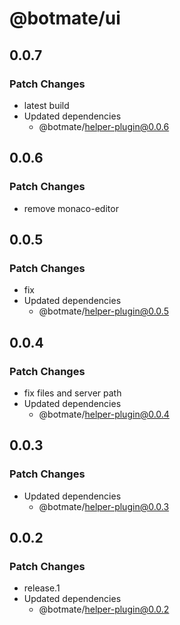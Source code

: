 # @botmate/ui

## 0.0.7

### Patch Changes

- latest build
- Updated dependencies
  - @botmate/helper-plugin@0.0.6

## 0.0.6

### Patch Changes

- remove monaco-editor

## 0.0.5

### Patch Changes

- fix
- Updated dependencies
  - @botmate/helper-plugin@0.0.5

## 0.0.4

### Patch Changes

- fix files and server path
- Updated dependencies
  - @botmate/helper-plugin@0.0.4

## 0.0.3

### Patch Changes

- Updated dependencies
  - @botmate/helper-plugin@0.0.3

## 0.0.2

### Patch Changes

- release.1
- Updated dependencies
  - @botmate/helper-plugin@0.0.2
